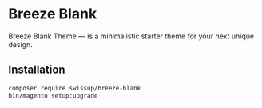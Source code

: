 # Breeze Blank

Breeze Blank Theme — is a minimalistic starter theme for your next unique design.

## Installation

```bash
composer require swissup/breeze-blank
bin/magento setup:upgrade
```
